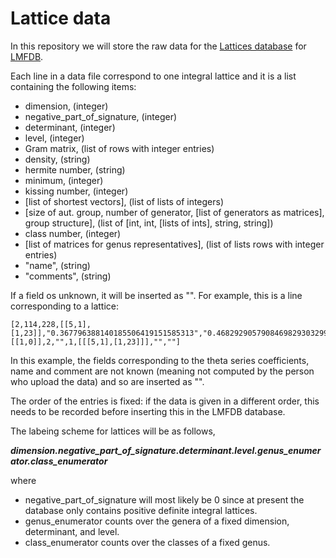 # Lattice data

In this repository we will store the raw data for the [Lattices database](https://github.com/LMFDB/lmfdb-inventory/blob/master/db-Lattices.md) for [LMFDB](https://github.com/LMFDB/lmfdb).

Each line in a data file correspond to one integral lattice and it is a list containing the following items: 

* dimension, (integer)
* negative_part_of_signature, (integer)
* determinant, (integer)
* level, (integer)
* Gram matrix, (list of rows with integer entries) 
* density, (string)
* hermite number, (string)
* minimum, (integer)
* kissing number, (integer)
* [list of shortest vectors],  (list of lists of integers)
* [size of aut. group, number of generator, [list of generators as matrices], group structure], (list of [int, int, [lists of ints], string, string])
* class number, (integer)
* [list of matrices for genus representatives], (list of lists rows with integer entries)
* "name", (string)
* "comments", (string)

If a field os unknown, it will be inserted as "". 
For example, this is a line corresponding to a lattice:
```
[2,114,228,[[5,1],[1,23]],"0.367796388140185506419151585313","0.468292905790846982930329998491",5,2,[[1,0]],2,"",1,[[[5,1],[1,23]]],"",""]
```
In this example, the fields corresponding to the theta series coefficients, name and comment are not known (meaning not computed by the person who upload the data) and so are inserted as "". 

The order of the entries is fixed: if the data is given in a different order, this needs to be recorded before inserting this in the LMFDB database.

The labeing scheme for lattices will be as follows,

***dimension.negative_part_of_signature.determinant.level.genus_enumerator.class_enumerator***

where 

* negative_part_of_signature will most likely be 0 since at present the database only contains positive definite integral lattices.
* genus_enumerator counts over the genera of a fixed dimension, determinant, and level. 
* class_enumerator counts over the classes of a fixed genus.




 
